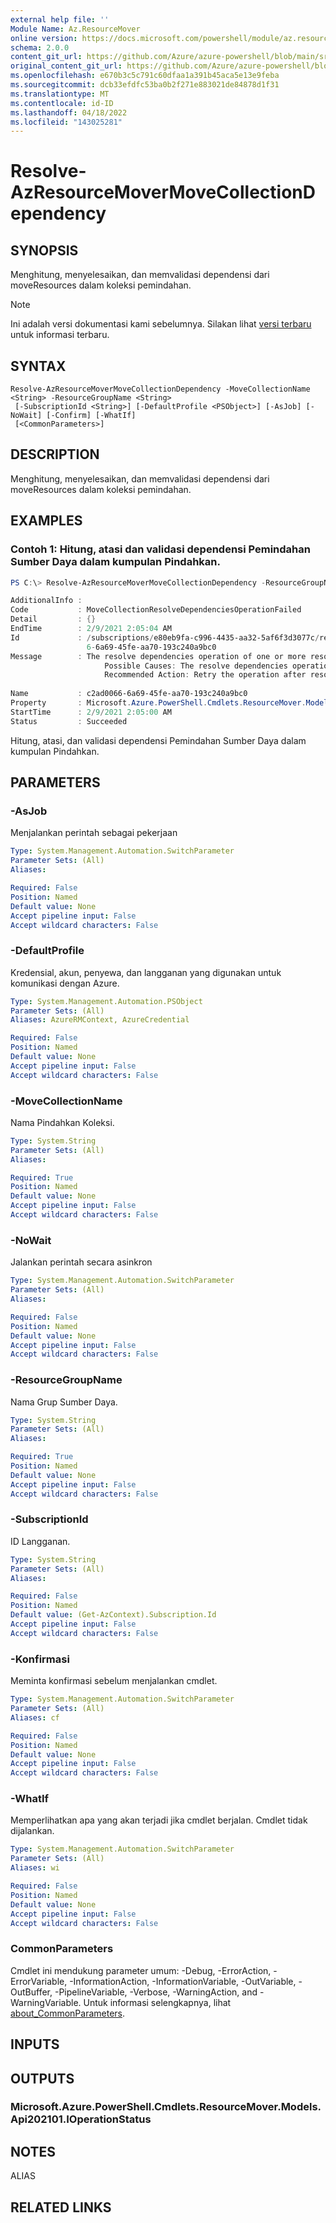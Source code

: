 ```yaml
---
external help file: ''
Module Name: Az.ResourceMover
online version: https://docs.microsoft.com/powershell/module/az.resourcemover/resolve-azresourcemovermovecollectiondependency
schema: 2.0.0
content_git_url: https://github.com/Azure/azure-powershell/blob/main/src/ResourceMover/help/Resolve-AzResourceMoverMoveCollectionDependency.md
original_content_git_url: https://github.com/Azure/azure-powershell/blob/main/src/ResourceMover/help/Resolve-AzResourceMoverMoveCollectionDependency.md
ms.openlocfilehash: e670b3c5c791c60dfaa1a391b45aca5e13e9feba
ms.sourcegitcommit: dcb33efdfc53ba0b2f271e883021de84878d1f31
ms.translationtype: MT
ms.contentlocale: id-ID
ms.lasthandoff: 04/18/2022
ms.locfileid: "143025281"
---
```

# Resolve-AzResourceMoverMoveCollectionDependency

## SYNOPSIS
Menghitung, menyelesaikan, dan memvalidasi dependensi dari moveResources dalam koleksi pemindahan.

> [!NOTE]
>Ini adalah versi dokumentasi kami sebelumnya. Silakan lihat [versi terbaru](/powershell/module/az.resourcemover/resolve-azresourcemovermovecollectiondependency) untuk informasi terbaru.

## SYNTAX

```
Resolve-AzResourceMoverMoveCollectionDependency -MoveCollectionName <String> -ResourceGroupName <String>
 [-SubscriptionId <String>] [-DefaultProfile <PSObject>] [-AsJob] [-NoWait] [-Confirm] [-WhatIf]
 [<CommonParameters>]
```

## DESCRIPTION
Menghitung, menyelesaikan, dan memvalidasi dependensi dari moveResources dalam koleksi pemindahan.

## EXAMPLES

### Contoh 1: Hitung, atasi dan validasi dependensi Pemindahan Sumber Daya dalam kumpulan Pindahkan.
```powershell
PS C:\> Resolve-AzResourceMoverMoveCollectionDependency -ResourceGroupName "RG-MoveCollection-demoRMS" -MoveCollectionName "PS-centralus-westcentralus-demoRMS" 

AdditionalInfo : 
Code           : MoveCollectionResolveDependenciesOperationFailed
Detail         : {}
EndTime        : 2/9/2021 2:05:04 AM
Id             : /subscriptions/e80eb9fa-c996-4435-aa32-5af6f3d3077c/resourceGroups/RG-MoveCollection-demoRMS/providers/Microsoft.Migrate/moveCollections/PS-centralus-westcentralus-demoRMS/operations/c2ad006
                 6-6a69-45fe-aa70-193c240a9bc0
Message        : The resolve dependencies operation of one or more resources has failed. Check the move status of the resource for more details.
                     Possible Causes: The resolve dependencies operation of one ore more resources has failed.
                     Recommended Action: Retry the operation after resolving errors if any. If issue persists, contact support.
                     
Name           : c2ad0066-6a69-45fe-aa70-193c240a9bc0
Property       : Microsoft.Azure.PowerShell.Cmdlets.ResourceMover.Models.Any
StartTime      : 2/9/2021 2:05:00 AM
Status         : Succeeded
```

Hitung, atasi, dan validasi dependensi Pemindahan Sumber Daya dalam kumpulan Pindahkan.

## PARAMETERS

### -AsJob
Menjalankan perintah sebagai pekerjaan

```yaml
Type: System.Management.Automation.SwitchParameter
Parameter Sets: (All)
Aliases:

Required: False
Position: Named
Default value: None
Accept pipeline input: False
Accept wildcard characters: False
```

### -DefaultProfile
Kredensial, akun, penyewa, dan langganan yang digunakan untuk komunikasi dengan Azure.

```yaml
Type: System.Management.Automation.PSObject
Parameter Sets: (All)
Aliases: AzureRMContext, AzureCredential

Required: False
Position: Named
Default value: None
Accept pipeline input: False
Accept wildcard characters: False
```

### -MoveCollectionName
Nama Pindahkan Koleksi.

```yaml
Type: System.String
Parameter Sets: (All)
Aliases:

Required: True
Position: Named
Default value: None
Accept pipeline input: False
Accept wildcard characters: False
```

### -NoWait
Jalankan perintah secara asinkron

```yaml
Type: System.Management.Automation.SwitchParameter
Parameter Sets: (All)
Aliases:

Required: False
Position: Named
Default value: None
Accept pipeline input: False
Accept wildcard characters: False
```

### -ResourceGroupName
Nama Grup Sumber Daya.

```yaml
Type: System.String
Parameter Sets: (All)
Aliases:

Required: True
Position: Named
Default value: None
Accept pipeline input: False
Accept wildcard characters: False
```

### -SubscriptionId
ID Langganan.

```yaml
Type: System.String
Parameter Sets: (All)
Aliases:

Required: False
Position: Named
Default value: (Get-AzContext).Subscription.Id
Accept pipeline input: False
Accept wildcard characters: False
```

### -Konfirmasi
Meminta konfirmasi sebelum menjalankan cmdlet.

```yaml
Type: System.Management.Automation.SwitchParameter
Parameter Sets: (All)
Aliases: cf

Required: False
Position: Named
Default value: None
Accept pipeline input: False
Accept wildcard characters: False
```

### -WhatIf
Memperlihatkan apa yang akan terjadi jika cmdlet berjalan.
Cmdlet tidak dijalankan.

```yaml
Type: System.Management.Automation.SwitchParameter
Parameter Sets: (All)
Aliases: wi

Required: False
Position: Named
Default value: None
Accept pipeline input: False
Accept wildcard characters: False
```

### CommonParameters
Cmdlet ini mendukung parameter umum: -Debug, -ErrorAction, -ErrorVariable, -InformationAction, -InformationVariable, -OutVariable, -OutBuffer, -PipelineVariable, -Verbose, -WarningAction, and -WarningVariable. Untuk informasi selengkapnya, lihat [about_CommonParameters](http://go.microsoft.com/fwlink/?LinkID=113216).

## INPUTS

## OUTPUTS

### Microsoft.Azure.PowerShell.Cmdlets.ResourceMover.Models.Api202101.IOperationStatus

## NOTES

ALIAS

## RELATED LINKS

